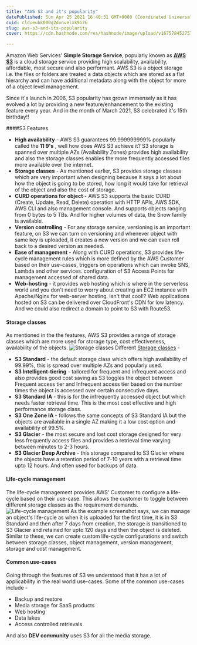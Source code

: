 ```yaml
---
title: "AWS S3 and it's popularity"
datePublished: Sun Apr 25 2021 16:40:31 GMT+0000 (Coordinated Universal Time)
cuid: cldueubk000g2donvelxk9i26
slug: aws-s3-and-its-popularity
cover: https://cdn.hashnode.com/res/hashnode/image/upload/v1675784527579/2e06db08-a23d-45b3-aea1-4d806d81b9b5.jpeg

---
```


Amazon Web Services' **Simple Storage Service**, popularly known as [**AWS S3**](https://aws.amazon.com/s3/) is a cloud storage service providing high scalability, availability, affordable, most secure and also performant. AWS S3 is a object storage i.e. the files or folders are treated a data objects which are stored as a flat hierarchy and can have additional metadata along with the object for more of a object level management. 

Since it's launch in 2006, S3 popularity has grown immensely as it has evolved a lot by providing a new feature/enhancement to the existing feature every year. And in the month of March 2021, S3 celebrated it's 15th birthday!! 

####S3 Features
+ **High availability** - AWS S3 guarantees 99.999999999% popularly called the **11 9's** , well how does AWS S3 achieve it? S3 storage is spanned over multiple AZs (Availability Zones) provides high availability and also the storage classes enables the more frequently accessed files more available over the internet. 
+ **Storage classes** - As mentioned earlier, S3 provides storage classes which are very important when designing because it says a lot about how the object is going to be stored, how long it would take for retrieval of the object and also the cost of storage.
+ **CURD operations for object** - AWS S3 supports the basic CURD (Create, Update, Read, Delete) operation with HTTP APIs, AWS SDK, AWS CLI and also management console. And supports objects ranging from 0 bytes to 5 TBs. And for higher volumes of data, the Snow family is available.
+ **Version controlling** - For any storage service, versioning is an important feature, on S3 we can turn on versioning and whenever object with same key is uploaded, it creates a new version and we can even roll back to a desired version as needed.
+ **Ease of management** - Along with CURD operations, S3 provides life-cycle management rules which is more defined by the AWS Customer based on their use-cases, triggers on operations which can invoke SNS, Lambda and other services. configuration of S3 Access Points for management accessed of shared data.
+ **Web-hosting** - it provides web hosting which is where in the serverless world and you don't need to worry about creating an EC2 instance with Apache/Nginx for web-server hosting. Isn't that cool!? Web applications hosted on S3 can be delivered over CloudFront's CDN for low latency. And we could also redirect a domain to point to S3 with Route53.

#### Storage classes
As mentioned in the the features, AWS S3 provides a range of storage classes which are more used for storage type, cost effectiveness, availability of the objects. 
![Storage classes](https://cdn.hashnode.com/res/hashnode/image/upload/v1675784523801/0e7b922e-63bd-4d27-9e4e-a98e1e2bfce2.png)
Different [Storage classes](https://aws.amazon.com/s3/storage-classes/) - 
+ **S3 Standard** - the default storage class which offers high availability of 99.99%, this is spread over multiple AZs and popularly used.
+ **S3 Intelligent-tiering** - tailored for frequent and infrequent access and also provides good cost saving as S3 toggles the object between Frequent access tier and Infrequent access tier based on the number times the object is accessed over certain consecutive days.
+ **S3 Standard IA** - this is for the infrequently accessed object but which needs faster retrieval time. This is the most cost effective and high performance storage class. 
+ **S3 One Zone IA** - follows the same concepts of S3 Standard IA but the objects are available in a single AZ making it a low cost option and availability of 99.5%.
+ **S3 Glacier** - the most secure and lost cost storage designed for very less frequently access files and provides a retrieval time varying between minutes to 2-3 hours.
+ **S3 Glacier Deep Archive** - this storage compared to S3 Glacier where the objects have a retention period of 7-10 years with a retrieval time upto 12 hours. And often used for backups of data.

#### Life-cycle management
The life-cycle management provides AWS' Customer to configure a life-cycle based on their use-case. This allows the customer to toggle between different storage classes as the requirement demands. 
![Life-cycle management](https://cdn.hashnode.com/res/hashnode/image/upload/v1675784525937/35a1e095-dfb9-4d4e-a070-3f4acf809382.jpeg)
As the example screenshot says, we can manage an object's life-cycle as when it is uploaded for the first time, it is in S3 Standard and then after 7 days from creation, the storage is transitioned to S3 Glacier and retained for upto 120 days and then the object is deleted. 
Similar to these, we can create custom life-cycle configurations and switch between storage classes, object management, version management, storage and cost management.

#### Common use-cases
Going through the features of S3 we understood that it has a lot of applicability in the real world use-cases. Some of the common use-cases include -
+ Backup and restore
+ Media storage for SaaS products
+ Web hosting
+ Data lakes
+ Access controlled retrievals

And also **DEV community** uses S3 for all the media storage. 
